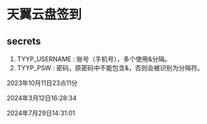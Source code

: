 # 天翼云盘签到

## secrets
1. TYYP_USERNAME : 账号（手机号），多个使用&分隔。
2. TYYP_PSW : 密码，原密码中不能包含&，否则会被识别为分隔符。

2023年10月11日23点11分

2024年3月12日16:28:34

2024年7月29日14:31:01
